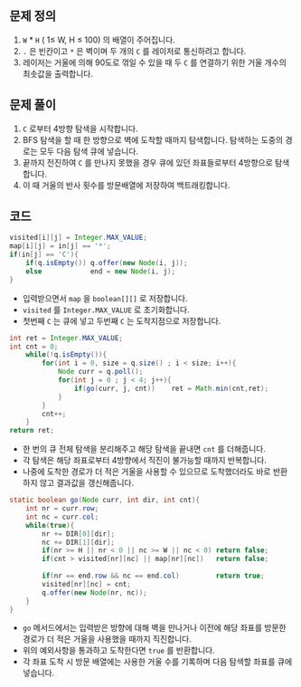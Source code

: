 ## 문제 정의

1. `W` * `H` ( 1≤ W, H ≤ 100) 의 배열이 주어집니다.
2. `.` 은 빈칸이고 `*` 은 벽이며 두 개의 `C` 를 레이저로 통신하려고 합니다.
3. 레이저는 거울에 의해 90도로 꺾일 수 있을 때 두 `C` 를 연결하기 위한 거울 개수의 최솟값을 출력합니다.

## 문제 풀이

1. `C` 로부터 4방향 탐색을 시작합니다.
2. BFS 탐색을 할 때 한 방향으로 벽에 도착할 때까지 탐색합니다. 탐색하는 도중의 경로는 모두 다음 탐색 큐에 넣습니다.
3. 끝까지 전진하여 `C` 를 만나지 못했을 경우 큐에 있던 좌표들로부터 4방향으로 탐색합니다.
4. 이 때 거울의 반사 횟수를 방문배열에 저장하여 백트래킹합니다.

## 코드

```java
visited[i][j] = Integer.MAX_VALUE;
map[i][j] = in[j] == '*';
if(in[j] == 'C'){
    if(q.isEmpty()) q.offer(new Node(i, j));
    else            end = new Node(i, j);
}
```

- 입력받으면서 `map` 을 `boolean[][]` 로 저장합니다.
- `visited` 를 `Integer.MAX_VALUE` 로 초기화합니다.
- 첫번째 `C` 는 큐에 넣고 두번째 `C` 는 도착지점으로 저장합니다.

```java
int ret = Integer.MAX_VALUE;
int cnt = 0;
    while(!q.isEmpty()){
        for(int i = 0, size = q.size() ; i < size; i++){
            Node curr = q.poll();
            for(int j = 0 ; j < 4; j++){
                if(go(curr, j, cnt))    ret = Math.min(cnt,ret);
            }
        }
        cnt++;
    }
return ret;
```

- 한 번의 큐 전체 탐색을 분리해주고 해당 탐색을 끝내면 `cnt` 를 더해줍니다.
- 각 탐색은 해당 좌표로부터 4방향에서 직진이 불가능할 때까지 반복합니다.
- 나중에 도착한 경로가 더 적은 거울을 사용할 수 있으므로 도착했더라도 바로 반환하지 않고 결과값을 갱신해줍니다.

```java
static boolean go(Node curr, int dir, int cnt){
    int nr = curr.row;
    int nc = curr.col;
    while(true){
        nr += DIR[0][dir];
        nc += DIR[1][dir];
        if(nr >= H || nr < 0 || nc >= W || nc < 0) return false;
        if(cnt > visited[nr][nc] || map[nr][nc])   return false;
    
        if(nr == end.row && nc == end.col)         return true;
        visited[nr][nc] = cnt;
        q.offer(new Node(nr, nc));
    }
}
```

- `go` 메서드에서는 입력받은 방향에 대해 벽을 만나거나 이전에 해당 좌표를 방문한 경로가 더 적은 거울을 사용했을 때까지 직진합니다.
- 위의 예외사항을 통과하고 도착한다면 `true` 를 반환합니다.
- 각 좌표 도착 시 방문 배열에는 사용한 거울 수를 기록하며 다음 탐색할 좌표를 큐에 넣습니다.